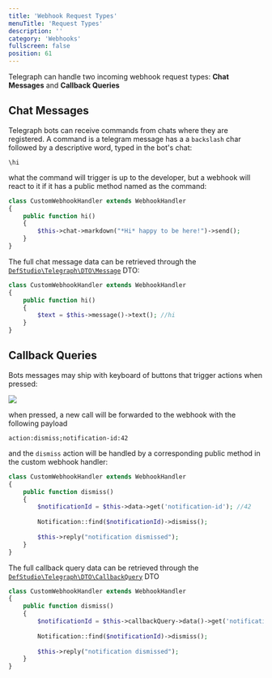 ```yaml
---
title: 'Webhook Request Types'
menuTitle: 'Request Types'
description: ''
category: 'Webhooks'
fullscreen: false 
position: 61
---
```



Telegraph can handle two incoming webhook request types: **Chat Messages** and **Callback Queries**

## Chat Messages

Telegraph bots can receive commands from chats where they are registered. A command is a telegram message has a a `backslash` char followed by a descriptive word, typed in the bot's chat:

```
\hi
```

what the command will trigger is up to the developer, but a webhook will react to it if it has a public method named as the command:

```php
class CustomWebhookHandler extends WebhookHandler
{
    public function hi()
    {
        $this->chat->markdown("*Hi* happy to be here!")->send();
    }
}
```

The full chat message data can be retrieved through the [`DefStudio\Telegraph\DTO\Message`](webhooks/dto#defstudio-telegraph-dto-message) DTO:

```php
class CustomWebhookHandler extends WebhookHandler
{
    public function hi()
    {
        $text = $this->message()->text(); //hi
    }
}
```

## Callback Queries

Bots messages may ship with keyboard of buttons that trigger actions when pressed:

<img src="screenshots/keyboard-example.png" />

when pressed, a new call will be forwarded to the webhook with the following payload

```
action:dismiss;notification-id:42
```

and the `dismiss` action will be handled by a corresponding public method in the custom webhook handler:

```php
class CustomWebhookHandler extends WebhookHandler
{
    public function dismiss()
    {
        $notificationId = $this->data->get('notification-id'); //42
        
        Notification::find($notificationId)->dismiss();
        
        $this->reply("notification dismissed");
    }
}
```

The full callback query data can be retrieved through the [`DefStudio\Telegraph\DTO\CallbackQuery`](webhooks/dto#defstudio-telegraph-dto-callback-query) DTO

```php
class CustomWebhookHandler extends WebhookHandler
{
    public function dismiss()
    {
        $notificationId = $this->callbackQuery->data()->get('notification-id'); //42
        
        Notification::find($notificationId)->dismiss();
        
        $this->reply("notification dismissed");
    }
}
```
